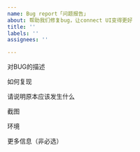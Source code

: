 ```yaml
---
name: Bug report「问题报告」
about: 帮助我们修复bug，让connect UI变得更好
title: ''
labels: ''
assignees: ''

---
```


对BUG的描述



如何复现



请说明原本应该发生什么



截图




环境



更多信息（非必选）
